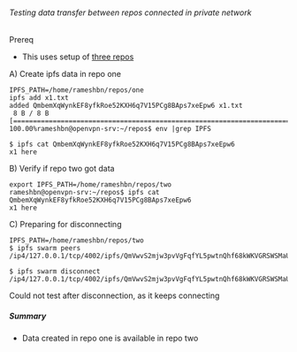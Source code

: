 ###### Testing data transfer between repos connected in private network

Prereq

- This uses setup of [three repos](goipfsvalidate.md)


A) Create ipfs data in repo one

```
IPFS_PATH=/home/rameshbn/repos/one
ipfs add x1.txt
added QmbemXqWynkEF8yfkRoe52KXH6q7V15PCg8BAps7xeEpw6 x1.txt
 8 B / 8 B [==========================================================================================================================] 100.00%rameshbn@openvpn-srv:~/repos$ env |grep IPFS

$ ipfs cat QmbemXqWynkEF8yfkRoe52KXH6q7V15PCg8BAps7xeEpw6
x1 here

```


B) Verify if repo two got data 

```
export IPFS_PATH=/home/rameshbn/repos/two
rameshbn@openvpn-srv:~/repos$ ipfs cat QmbemXqWynkEF8yfkRoe52KXH6q7V15PCg8BAps7xeEpw6
x1 here

```


C) Preparing for disconnecting

```
IPFS_PATH=/home/rameshbn/repos/two
$ ipfs swarm peers
/ip4/127.0.0.1/tcp/4002/ipfs/QmVwvS2mjw3pvVgFqfYL5pwtnQhf68kWKVGRSWSMaUkSGS

$ ipfs swarm disconnect /ip4/127.0.0.1/tcp/4002/ipfs/QmVwvS2mjw3pvVgFqfYL5pwtnQhf68kWKVGRSWSMaUkSGS

```

Could not test after disconnection, as it keeps connecting


##### Summary

- Data created in repo one is available in repo two


